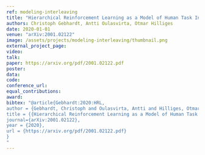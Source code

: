 ```yaml
---
ref: modeling-interleaving
title: "Hierarchical Reinforcement Learning as a Model of Human Task Interleaving"
authors: Christoph Gebhardt, Antti Oulasvirta, Otmar Hilliges
date: 2020-01-01
venue: "arXiv:2001.02122"
image: /assets/projects/modeling-interleaving/thumbnail.png
external_project_page: 
video: 
talk: 
paper: https://arxiv.org/pdf/2001.02122.pdf
poster: 
data: 
code: 
conference_url: 
equal_contributions: 
award: 
bibtex: "@article{Gebhardt:2020:HRL,  
author = {Gebhardt, Christoph and Oulasvirta, Antti and Hilliges, Otmar},  
title = {{Hierarchical Reinforcement Learning as a Model of Human Task Interleaving}},
journal={arXiv:2001.02122},
year = {2020},
url = {https://arxiv.org/pdf/2001.02122.pdf} 
}
"
---
```

